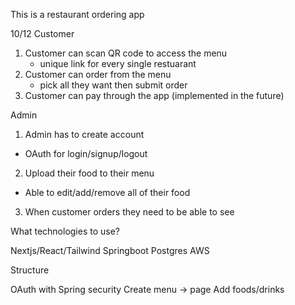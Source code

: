 This is a restaurant ordering app

10/12
Customer
1. Customer can scan QR code to access the menu
   - unique link for every single restuarant
2. Customer can order from the menu
   - pick all they want then submit order 
3. Customer can pay through the app (implemented in the future)


Admin
1. Admin has to create account
  - OAuth for login/signup/logout 
2. Upload their food to their menu
  - Able to edit/add/remove all of their food
3. When customer orders they need to be able to see


What technologies to use?

Nextjs/React/Tailwind
Springboot
Postgres
AWS

Structure

OAuth with Spring security
Create menu -> page
Add foods/drinks
